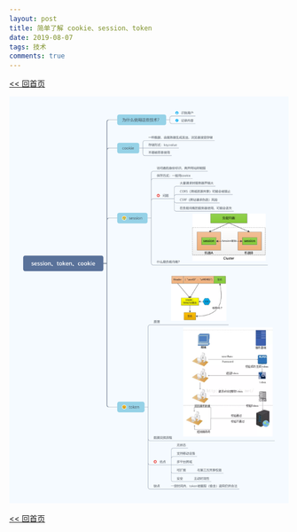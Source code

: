 ```yaml
---
layout: post
title: 简单了解 cookie、session、token
date: 2019-08-07
tags: 技术
comments: true
---
```


[<< 回首页](..)

![cookie、session、token](/assets/img/learnCST.png)

[<< 回首页](..)